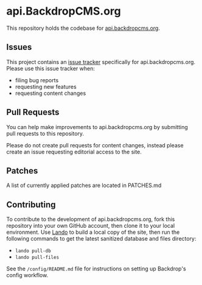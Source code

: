 # api.BackdropCMS.org

This repository holds the codebase for
[api.backdropcms.org](https://api.backdropcms.org).

## Issues

This project contains an
[issue tracker](https://github.com/backdrop-ops/api.backdropcms.org/issues)
specifically for api.backdropcms.org. Please use this issue tracker when:
* filing bug reports
* requesting new features
* requesting content changes

## Pull Requests

You can help make improvements to api.backdropcms.org by submitting pull
requests to this repository.

Please do not create pull requests for content changes, instead please create an
issue requesting editorial access to the site.

## Patches

A list of currently applied patches are located in PATCHES.md

## Contributing

To contribute to the development of api.backdropcms.org, fork this repository
into your own GitHub account, then clone it to your local environment. Use
[Lando](https://lando.dev/) to build a local copy of the site, then run the
following commands to get the latest sanitized database and files directory:
* `lando pull-db`
* `lando pull-files`

See the `/config/README.md` file for instructions on setting up Backdrop's
config workflow.

